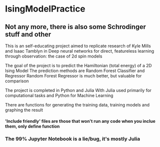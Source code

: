 # IsingModelPractice
## Not any more, there is also some Schrodinger stuff and other

This is an self-educating project aimed to replicate research of Kyle Mills and Isaac Tamblyn
in Deep neural networks for direct, featureless learning through observation: the case of
2d spin models

The goal of the project is to predict the Hamiltonian (total energy) of a 2D Ising Model
The prediction methods are Random Forest Classifier and Regressor
Random Forest Regressor is much better, but valuable for comparison

The project is completed in Python and Julia
With Julia used primarily for computational tasks and Python for Machine Learning 

There are functions for generating the training data, training models and graphing the result

#### 'Include friendly' files are those that won't run any code when you inclue them, only define function

### The 99% Jupyter Notebook is a lie/bug, it's mostly Julia
